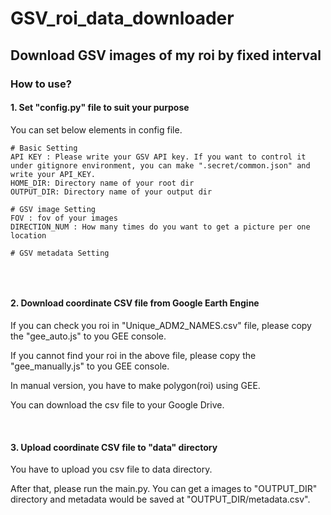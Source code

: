 # GSV_roi_data_downloader

## Download GSV images of my roi by fixed interval


### How to use?

#### 1. Set "config.py" file to suit your purpose

You can set below elements in config file.

```
# Basic Setting
API KEY : Please write your GSV API key. If you want to control it under gitignore environment, you can make ".secret/common.json" and write your API_KEY.
HOME_DIR: Directory name of your root dir
OUTPUT_DIR: Directory name of your output dir

# GSV image Setting
FOV : fov of your images
DIRECTION_NUM : How many times do you want to get a picture per one location

# GSV metadata Setting


```

<br />

#### 2. Download coordinate CSV file from Google Earth Engine

If you can check you roi in "Unique_ADM2_NAMES.csv" file, please copy the "gee_auto.js" to you GEE console.

If you cannot find your roi in the above file, please copy the "gee_manually.js" to you GEE console.

In manual version, you have to make polygon(roi) using GEE.

You can download the csv file to your Google Drive.


<br/>

#### 3. Upload coordinate CSV file to "data" directory

You have to upload you csv file to data directory.

After that, please run the main.py. You can get a images to "OUTPUT_DIR" directory and metadata would be saved at "OUTPUT_DIR/metadata.csv".
